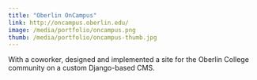 ```yaml
---
title: "Oberlin OnCampus"
link: http://oncampus.oberlin.edu/
image: /media/portfolio/oncampus.png
thumb: /media/portfolio/oncampus-thumb.jpg
---
```


With a coworker, designed and implemented a site for the Oberlin College community on a custom Django-based CMS.